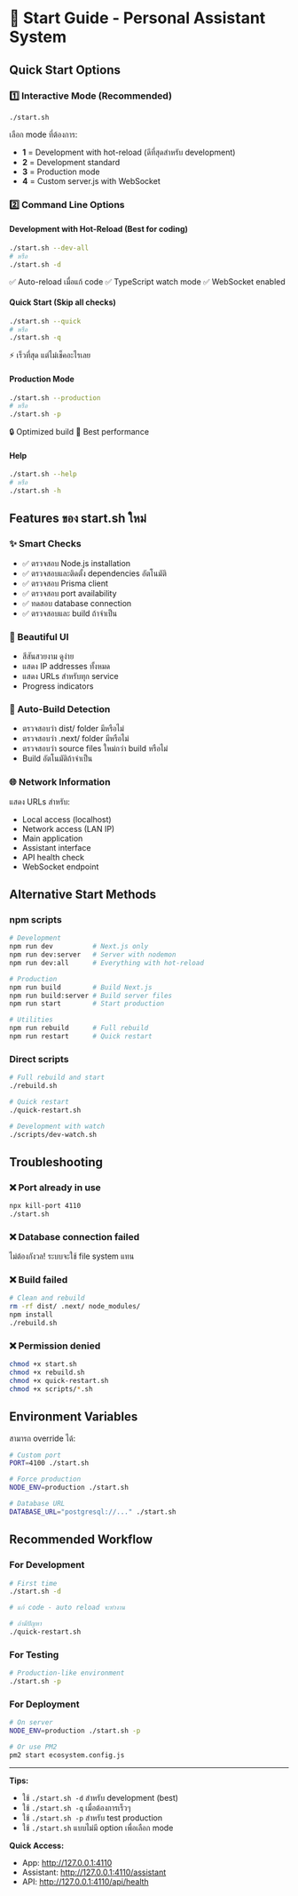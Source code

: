 # 🚀 Start Guide - Personal Assistant System

## Quick Start Options

### 1️⃣ Interactive Mode (Recommended)

```bash
./start.sh
```

เลือก mode ที่ต้องการ:

- **1** = Development with hot-reload (ดีที่สุดสำหรับ development)
- **2** = Development standard
- **3** = Production mode
- **4** = Custom server.js with WebSocket

### 2️⃣ Command Line Options

#### Development with Hot-Reload (Best for coding)

```bash
./start.sh --dev-all
# หรือ
./start.sh -d
```

✅ Auto-reload เมื่อแก้ code
✅ TypeScript watch mode
✅ WebSocket enabled

#### Quick Start (Skip all checks)

```bash
./start.sh --quick
# หรือ
./start.sh -q
```

⚡ เร็วที่สุด แต่ไม่เช็คอะไรเลย

#### Production Mode

```bash
./start.sh --production
# หรือ
./start.sh -p
```

🔒 Optimized build
🚀 Best performance

#### Help

```bash
./start.sh --help
# หรือ
./start.sh -h
```

## Features ของ start.sh ใหม่

### ✨ Smart Checks

- ✅ ตรวจสอบ Node.js installation
- ✅ ตรวจสอบและติดตั้ง dependencies อัตโนมัติ
- ✅ ตรวจสอบ Prisma client
- ✅ ตรวจสอบ port availability
- ✅ ทดสอบ database connection
- ✅ ตรวจสอบและ build ถ้าจำเป็น

### 🎨 Beautiful UI

- สีสันสวยงาม ดูง่าย
- แสดง IP addresses ทั้งหมด
- แสดง URLs สำหรับทุก service
- Progress indicators

### 🔧 Auto-Build Detection

- ตรวจสอบว่า dist/ folder มีหรือไม่
- ตรวจสอบว่า .next/ folder มีหรือไม่
- ตรวจสอบว่า source files ใหม่กว่า build หรือไม่
- Build อัตโนมัติถ้าจำเป็น

### 🌐 Network Information

แสดง URLs สำหรับ:

- Local access (localhost)
- Network access (LAN IP)
- Main application
- Assistant interface
- API health check
- WebSocket endpoint

## Alternative Start Methods

### npm scripts

```bash
# Development
npm run dev          # Next.js only
npm run dev:server   # Server with nodemon
npm run dev:all      # Everything with hot-reload

# Production
npm run build        # Build Next.js
npm run build:server # Build server files
npm run start        # Start production

# Utilities
npm run rebuild      # Full rebuild
npm run restart      # Quick restart
```

### Direct scripts

```bash
# Full rebuild and start
./rebuild.sh

# Quick restart
./quick-restart.sh

# Development with watch
./scripts/dev-watch.sh
```

## Troubleshooting

### ❌ Port already in use

```bash
npx kill-port 4110
./start.sh
```

### ❌ Database connection failed

ไม่ต้องกังวล! ระบบจะใช้ file system แทน

### ❌ Build failed

```bash
# Clean and rebuild
rm -rf dist/ .next/ node_modules/
npm install
./rebuild.sh
```

### ❌ Permission denied

```bash
chmod +x start.sh
chmod +x rebuild.sh
chmod +x quick-restart.sh
chmod +x scripts/*.sh
```

## Environment Variables

สามารถ override ได้:

```bash
# Custom port
PORT=4100 ./start.sh

# Force production
NODE_ENV=production ./start.sh

# Database URL
DATABASE_URL="postgresql://..." ./start.sh
```

## Recommended Workflow

### For Development

```bash
# First time
./start.sh -d

# แก้ code - auto reload จะทำงาน

# ถ้ามีปัญหา
./quick-restart.sh
```

### For Testing

```bash
# Production-like environment
./start.sh -p
```

### For Deployment

```bash
# On server
NODE_ENV=production ./start.sh -p

# Or use PM2
pm2 start ecosystem.config.js
```

---

**Tips:**

- ใช้ `./start.sh -d` สำหรับ development (best)
- ใช้ `./start.sh -q` เมื่อต้องการเร็วๆ
- ใช้ `./start.sh -p` สำหรับ test production
- ใช้ `./start.sh` แบบไม่มี option เพื่อเลือก mode

**Quick Access:**

- App: http://127.0.0.1:4110
- Assistant: http://127.0.0.1:4110/assistant
- API: http://127.0.0.1:4110/api/health
